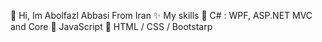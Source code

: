 👋 Hi, Im Abolfazl Abbasi From Iran
✨ My skills
🥇 C# : WPF, ASP.NET MVC and Core
🥈 JavaScript
🥉 HTML / CSS / Bootstarp

<!---
AbolfazlAbbasi7/AbolfazlAbbasi7 is a ✨ special ✨ repository because its `README.md` (this file) appears on your GitHub profile.
You can click the Preview link to take a look at your changes.
--->
